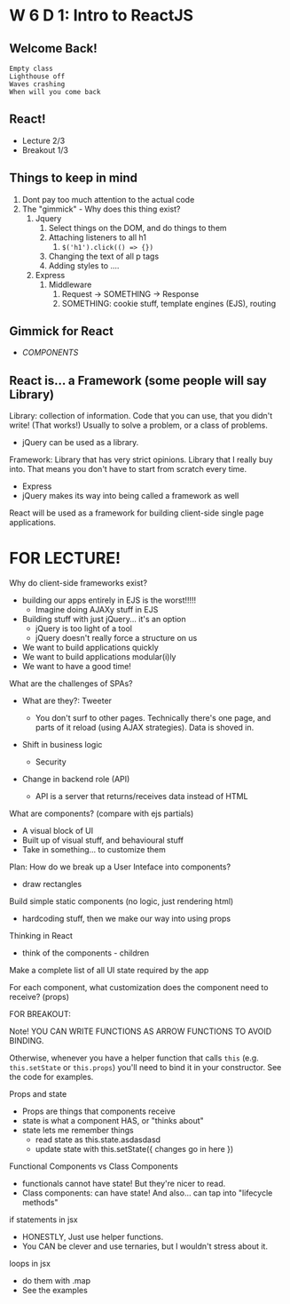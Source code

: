 # W 6 D 1: Intro to ReactJS

## Welcome Back!

```
Empty class
Lighthouse off
Waves crashing
When will you come back
```

## React!

- Lecture 2/3
- Breakout 1/3

## Things to keep in mind

1. Dont pay too much attention to the actual code
2. The "gimmick" - Why does this thing exist?
   1. Jquery
      1. Select things on the DOM, and do things to them
      2. Attaching listeners to all h1
         1. `$('h1').click(() => {})`
      3. Changing the text of all p tags
      4. Adding styles to ....
   2. Express
      1. Middleware
         1. Request -> SOMETHING -> Response
         2. SOMETHING: cookie stuff, template engines (EJS), routing

## Gimmick for React

- *COMPONENTS*

## React is... a Framework (some people will say Library)

Library: collection of information. Code that you can use, that you didn't write! (That works!) Usually to solve a problem, or a class of problems.

- jQuery can be used as a library.

Framework: Library that has very strict opinions. Library that I really buy into. That means you don't have to start from scratch every time.

- Express
- jQuery makes its way into being called a framework as well

React will be used as a framework for building client-side single page applications.


FOR LECTURE!
============

Why do client-side frameworks exist?
  - building our apps entirely in EJS is the worst!!!!!
    - Imagine doing AJAXy stuff in EJS
  - Building stuff with just jQuery... it's an option
    - jQuery is too light of a tool
    - jQuery doesn't really force a structure on us
  - We want to build applications quickly
  - We want to build applications modular(i)ly
  - We want to have a good time!
  
What are the challenges of SPAs?
  - What are they?: Tweeter
    - You don't surf to other pages. Technically there's one page, and parts of it reload (using AJAX strategies). Data is shoved in.

  - Shift in business logic
    - Security 
  - Change in backend role (API)
    - API is a server that returns/receives data instead of HTML

What are components? (compare with ejs partials)
- A visual block of UI
- Built up of visual stuff, and behavioural stuff
- Take in something... to customize them

Plan: How do we break up a User Inteface into components?
- draw rectangles

Build simple static components (no logic, just rendering html)
- hardcoding stuff, then we make our way into using props

Thinking in React
- think of the components
              - children

Make a complete list of all UI state required by the app

For each component, what customization does the component need to receive? (props)


FOR BREAKOUT:

Note! YOU CAN WRITE FUNCTIONS AS ARROW FUNCTIONS TO AVOID BINDING.

Otherwise, whenever you have a helper function that calls `this` (e.g. `this.setState` or `this.props`) you'll need to bind it in your constructor. See the code for examples.

Props and state

- Props are things that components receive
- state is what a component HAS, or "thinks about"
- state lets me remember things
  - read state as this.state.asdasdasd
  - update state with this.setState({ changes go in here })

Functional Components vs Class Components

- functionals cannot have state! But they're nicer to read.
- Class components: can have state! And also... can tap into "lifecycle methods"

if statements in jsx

- HONESTLY, Just use helper functions.
- You CAN be clever and use ternaries, but I wouldn't stress about it.

loops in jsx

- do them with .map
- See the examples
